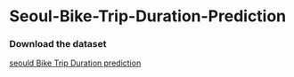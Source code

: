 # Seoul-Bike-Trip-Duration-Prediction

### Download the dataset
[seould Bike Trip Duration prediction](https://www.kaggle.com/saurabhshahane/seoul-bike-trip-duration-prediction)
